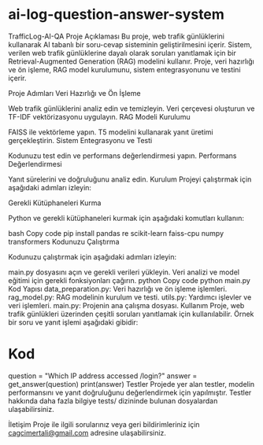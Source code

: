 # ai-log-question-answer-system
TrafficLog-AI-QA
Proje Açıklaması
Bu proje, web trafik günlüklerini kullanarak AI tabanlı bir soru-cevap sisteminin geliştirilmesini içerir. Sistem, verilen web trafik günlüklerine dayalı olarak soruları yanıtlamak için bir Retrieval-Augmented Generation (RAG) modelini kullanır. Proje, veri hazırlığı ve ön işleme, RAG model kurulumunu, sistem entegrasyonunu ve testini içerir.

Proje Adımları
Veri Hazırlığı ve Ön İşleme

Web trafik günlüklerini analiz edin ve temizleyin.
Veri çerçevesi oluşturun ve TF-IDF vektörizasyonu uygulayın.
RAG Modeli Kurulumu

FAISS ile vektörleme yapın.
T5 modelini kullanarak yanıt üretimi gerçekleştirin.
Sistem Entegrasyonu ve Testi

Kodunuzu test edin ve performans değerlendirmesi yapın.
Performans Değerlendirmesi

Yanıt sürelerini ve doğruluğunu analiz edin.
Kurulum
Projeyi çalıştırmak için aşağıdaki adımları izleyin:

Gerekli Kütüphaneleri Kurma

Python ve gerekli kütüphaneleri kurmak için aşağıdaki komutları kullanın:

bash
Copy code
pip install pandas re scikit-learn faiss-cpu numpy transformers
Kodunuzu Çalıştırma

Kodunuzu çalıştırmak için aşağıdaki adımları izleyin:

main.py dosyasını açın ve gerekli verileri yükleyin.
Veri analizi ve model eğitimi için gerekli fonksiyonları çağırın.
python
Copy code
python main.py
Kod Yapısı
data_preparation.py: Veri hazırlığı ve ön işleme işlemleri.
rag_model.py: RAG modelinin kurulum ve testi.
utils.py: Yardımcı işlevler ve veri işlemleri.
main.py: Projenin ana çalışma dosyası.
Kullanım
Proje, web trafik günlükleri üzerinden çeşitli soruları yanıtlamak için kullanılabilir. Örnek bir soru ve yanıt işlemi aşağıdaki gibidir:


# Kod
question = "Which IP address accessed /login?"
answer = get_answer(question)
print(answer)
Testler
Projede yer alan testler, modelin performansını ve yanıt doğruluğunu değerlendirmek için yapılmıştır. Testler hakkında daha fazla bilgiye tests/ dizininde bulunan dosyalardan ulaşabilirsiniz.


İletişim
Proje ile ilgili sorularınız veya geri bildirimleriniz için cagcimertali@gmail.com adresine ulaşabilirsiniz.
